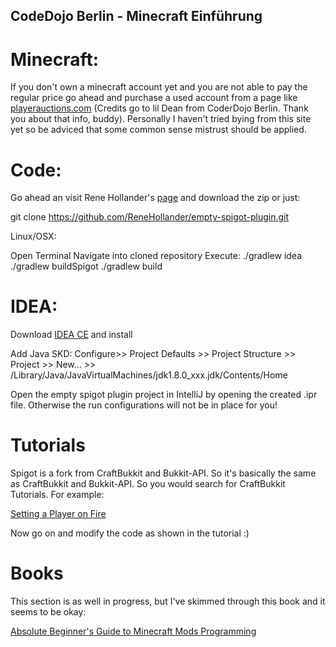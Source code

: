 ## CodeDojo Berlin - Minecraft Einführung


# Minecraft:
If you don't own a minecraft account yet and you are not able to pay the regular price go ahead and purchase a used account
from a page like [playerauctions.com](https://www.playerauctions.com/minecraft-account/) (Credits go to lil Dean from CoderDojo Berlin. Thank you about that info, buddy). Personally I haven't tried bying from this site
yet so be adviced that some common sense mistrust should be applied. 

# Code: 

Go ahead an visit Rene Hollander's [page](https://github.com/ReneHollander/empty-spigot-plugin.git)
and download the zip or just:

git clone https://github.com/ReneHollander/empty-spigot-plugin.git

Linux/OSX: 

Open Terminal
Navigate into cloned repository
Execute:
./gradlew idea
./gradlew buildSpigot
./gradlew build

# IDEA:
Download [IDEA CE](https://www.jetbrains.com/idea/download/) and install

Add Java SKD:
Configure>> Project Defaults >> Project Structure >> Project >> New... >> /Library/Java/JavaVirtualMachines/jdk1.8.0_xxx.jdk/Contents/Home


Open the empty spigot plugin project in IntelliJ by opening the created .ipr file. Otherwise the run configurations will not be in place for you!



# Tutorials
Spigot is a fork from CraftBukkit and Bukkit-API. So it's basically the same as CraftBukkit and Bukkit-API. So you would search for CraftBukkit Tutorials. For example: 

[Setting a Player on Fire](https://bukkit.gamepedia.com/Plugin_Tutorial#Setting_a_Player_on_Fire)

Now go on and modify the code as shown in the tutorial :) 

# Books

This section is as well in progress, but I've skimmed through this book and it seems to be okay:

[Absolute Beginner's Guide to Minecraft Mods Programming](https://books.google.de/books?id=Aa0wBQAAQBAJ&printsec=frontcover&dq=minecraft+mods+programming&hl=de&sa=X&ved=0ahUKEwiOhIPj7MjXAhWOzaQKHaNvCmAQ6AEIJzAA#v=onepage&q=minecraft%20mods%20programming&f=false)




